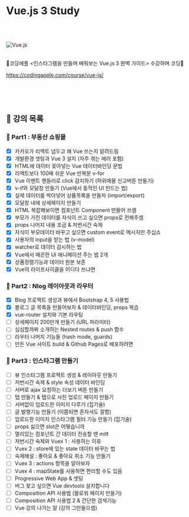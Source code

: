 # Vue.js 3 Study
<br/>
<br/>

![Vue.js](https://img.shields.io/badge/Vue.js-4FC08D?style=flat-square&logo=vue.js&logoColor=white)

<br/>
🍎코딩애플 &lt;인스타그램을 만들며 배워보는 Vue.js 3 완벽 가이드> 수강하며 코딩🍎

https://codingapple.com/course/vue-js/

<br/>
<br/>
<br/>

## 📜 강의 목록

### 📌 Part1 : 부동산 쇼핑몰
- [x] 카카오가 리액트 냅두고 왜 Vue 쓰는지 알려드림
- [x] 개발환경 셋팅과 Vue 3 설치 (자주 겪는 에러 포함)
- [x] HTML에 데이터 꽂아넣는 Vue 데이터바인딩 문법
- [x] 리액트보다 100배 쉬운 Vue 반복문 v-for
- [x] Vue 이벤트 핸들러로 click 감지하기 (허위매물 신고버튼 만들기)
- [x] v-if와 모달창 만들기 (Vue에서 동적인 UI 만드는 법)
- [x] 실제 데이터를 박아넣어 상품목록을 만들자 (import/export)
- [x] 모달창 내에 상세페이지 만들기
- [x] HTML 복잡해보이면 컴포넌트 Component 만들어 쓰셈
- [x] 부모가 가진 데이터를 자식이 쓰고 싶으면 props로 전해주셈
- [x] props 나머지 내용 조금 & 저번시간 숙제
- [x] 자식이 부모데이터 바꾸고 싶으면 custom event로 메시지만 주십쇼
- [x] 사용자의 input을 받는 법 (v-model)
- [x] watcher로 데이터 감시하는 법
- [x] Vue에서 매끈한 UI 애니메이션 주는 법 2개
- [x] 상품정렬기능과 데이터 원본 보존
- [x] Vue의 라이프사이클을 어디다 쓰냐면

### 📌 Part2 : Nlog 레이아웃과 라우터
- [x] Blog 프로젝트 생성과 뷰에서 Bootstrap 4, 5 사용법
- [x] 블로그 글 목록을 만들어보자 & 데이터바인딩, props 복습
- [x] vue-router 설치와 기본 라우팅
- [ ] 상세페이지 200만개 만들기 (URL 파라미터)
- [ ] 심심할까봐 소개하는 Nested routes & push 함수
- [ ] 라우터 나머지 기능들 (hash mode, guards)
- [ ] 만든 Vue 사이트 build & Github Pages로 배포하려면

### 📌 Part3 : 인스타그램 만들기
- [ ] 뷰 인스타그램 프로젝트 생성 & 레이아웃 만들기
- [ ] 저번시간 숙제 & style 속성 데이터 바인딩
- [ ] 서버로 ajax 요청하는 더보기 버튼 만들기
- [ ] 탭 만들기 & 탭으로 사진 업로드 페이지 만들기
- [ ] 서버없이 업로드한 이미지 다루기 (집기술)
- [ ] 글 발행기능 만들기 (이쯤되면 혼자서도 잘함)
- [ ] 업로드한 이미지 인스타그램 필터 기능 만들기 (잡기술)
- [ ] props 싫으면 slot은 어떻습니까
- [ ] 멀리있는 컴포넌트 간 데이터 전송할 땐 mitt
- [ ] 저번시간 숙제와 Vuex 1 : 사용하는 이유
- [ ] Vuex 2 : store에 있는 state 데이터 바꾸는 법
- [ ] 숙제해설 : 좋아요 & 좋아요 취소 기능 만들기
- [ ] Vuex 3 : actions 항목을 알아보자
- [ ] Vuex 4 : mapState를 사용하면 편리할 수도 있음
- [ ] Progressive Web App & 셋팅
- [ ] 버그 찾고 싶으면 Vue devtools 설치합니다
- [ ] Composition API 사용법 (팔로워 페이지 만들기)
- [ ] Composition API 사용법 2 & 간단한 검색기능
- [ ] Vue 강의 나가는 말 (강의 그만들으셈)
